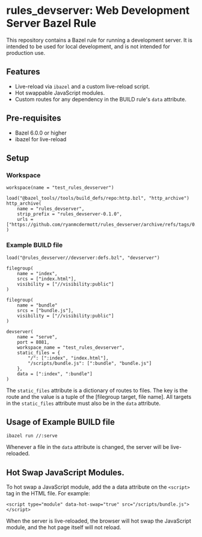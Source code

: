 # rules_devserver: Web Development Server Bazel Rule

This repository contains a Bazel rule for running a development server. It is
intended to be used for local development, and is not intended for production
use.

## Features

*   Live-reload via `ibazel` and a custom live-reload script.
*   Hot swappable JavaScript modules.
*   Custom routes for any dependency in the BUILD rule's `data` attribute.

## Pre-requisites

* Bazel 6.0.0 or higher
* ibazel for live-reload

## Setup

### Workspace

```
workspace(name = "test_rules_devserver")

load("@bazel_tools//tools/build_defs/repo:http.bzl", "http_archive")
http_archive(
    name = "rules_devserver",
    strip_prefix = "rules_devserver-0.1.0",
    urls = ["https://github.com/ryanmcdermott/rules_devserver/archive/refs/tags/0.1.0.tar.gz"],
)
```

### Example BUILD file

```
load("@rules_devserver//devserver:defs.bzl", "devserver")

filegroup(
    name = "index",
    srcs = ["index.html"],
    visibility = ["//visibility:public"]
)

filegroup(
    name = "bundle"
    srcs = ["bundle.js"],
    visibility = ["//visibility:public"]
)

devserver(
    name = "serve",
    port = 8081,
    workspace_name = "test_rules_devserver",
    static_files = {
        "/": [":index", "index.html"],
        "/scripts/bundle.js": [":bundle", "bundle.js"]
    },
    data = [":index", ":bundle"]
)
```

The `static_files` attribute is a dictionary of routes to files. The key is the route and the value is a tuple
of the [filegroup target, file name]. All targets in the `static_files` attribute must also be in the `data` attribute.

## Usage of Example BUILD file

```
ibazel run //:serve
```

Whenever a file in the `data` attribute is changed, the server will be live-reloaded.

## Hot Swap JavaScript Modules.

To hot swap a JavaScript module, add the a data attribute on the `<script>` tag in the HTML file. For example:

```
<script type="module" data-hot-swap="true" src="/scripts/bundle.js"></script>
```

When the server is live-reloaded, the browser will hot swap the JavaScript module, and the hot page itself will not reload.